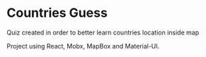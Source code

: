 # Countries Guess

Quiz created in order to better learn countries location inside map

Project using React, Mobx, MapBox and Material-UI.



